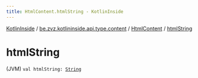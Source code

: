 ```yaml
---
title: HtmlContent.htmlString - KotlinInside
---
```


[KotlinInside](../../index.html) / [be.zvz.kotlininside.api.type.content](../index.html) / [HtmlContent](index.html) / [htmlString](./html-string.html)

# htmlString

(JVM) `val htmlString: `[`String`](https://kotlinlang.org/api/latest/jvm/stdlib/kotlin/-string/index.html)